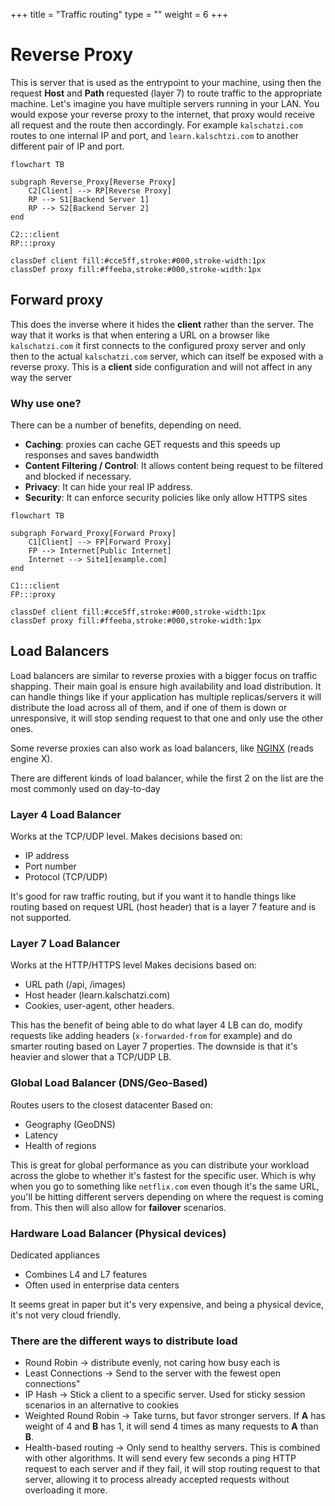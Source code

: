 +++
title = "Traffic routing"
type = ""
weight = 6
+++
 
 # Reverse Proxy

This is server that is used as the entrypoint to your machine, using then the request **Host** and **Path** requested (layer 7) to route traffic to the appropriate machine. 
Let's imagine you have multiple servers running in your LAN. You would expose your reverse proxy to the internet, that proxy would receive all request and the route then accordingly. For example `kalschatzi.com` routes to one internal IP and port, and `learn.kalschtzi.com` to another different pair of IP and port.


```mermaid
flowchart TB

subgraph Reverse_Proxy[Reverse Proxy]
    C2[Client] --> RP[Reverse Proxy]
    RP --> S1[Backend Server 1]
    RP --> S2[Backend Server 2]
end

C2:::client
RP:::proxy

classDef client fill:#cce5ff,stroke:#000,stroke-width:1px
classDef proxy fill:#ffeeba,stroke:#000,stroke-width:1px

```

## Forward proxy
This does the inverse where it hides the **client** rather than the server. The way that it works is that when entering a URL on a browser like `kalschatzi.com` it first connects to the configured proxy server and only then to the actual `kalschatzi.com` server, which can itself be exposed with a reverse proxy. This is a **client** side configuration and will not affect in any way the server

### Why use one?
There can be a number of benefits, depending on need.
* **Caching**: proxies can cache GET requests and this speeds up responses and saves bandwidth
* **Content Filtering / Control**: It allows content being request to be filtered and blocked if necessary.
* **Privacy**: It can hide your real IP address.
* **Security**: It can enforce security policies like only allow HTTPS sites

```mermaid
flowchart TB

subgraph Forward_Proxy[Forward Proxy]
    C1[Client] --> FP[Forward Proxy]
    FP --> Internet[Public Internet]
    Internet --> Site1[example.com]
end

C1:::client
FP:::proxy

classDef client fill:#cce5ff,stroke:#000,stroke-width:1px
classDef proxy fill:#ffeeba,stroke:#000,stroke-width:1px

```

## Load Balancers

Load balancers are similar to reverse proxies with a bigger focus on traffic shapping. Their main goal is ensure high availability and load distribution.
It can handle things like if your application has multiple replicas/servers it will distribute the load across all of them, and if one of them is down or unresponsive, it will stop sending request to that one and only use the other ones.

Some reverse proxies can also work as load balancers, like [NGINX](https://nginx.org/en/) (reads engine X).

There are different kinds of load balancer, while the first 2 on the list are the most commonly used on day-to-day

### Layer 4 Load Balancer

Works at the TCP/UDP level. 
Makes decisions based on:
* IP address
* Port number
* Protocol (TCP/UDP)

It's good for raw traffic routing, but if you want it to handle things like routing based on request URL (host header) that is a layer 7 feature and is not supported.

### Layer 7 Load Balancer

Works at the HTTP/HTTPS level
Makes decisions based on:

* URL path (/api, /images)
* Host header (learn.kalschatzi.com)
* Cookies, user-agent, other headers.

This has the benefit of being able to do what layer 4 LB can do, modify requests like adding headers (`x-forwarded-from` for example) and do smarter routing based on Layer 7 properties.
The downside is that it's heavier and slower that a TCP/UDP LB.

### Global Load Balancer (DNS/Geo-Based)
Routes users to the closest datacenter
Based on:
* Geography (GeoDNS)
* Latency
* Health of regions

This is great for global performance as you can distribute your workload across the globe to whether it's fastest for the specific user. Which is why when you go to something like `netflix.com` even though it's the same URL, you'll be hitting different servers depending on where the request is coming from. This then will also allow for **failover** scenarios.


### Hardware Load Balancer (Physical devices)

Dedicated appliances
* Combines L4 and L7 features
* Often used in enterprise data centers

It seems great in paper but it's very expensive, and being a physical device, it's not very cloud friendly.


### There are the different ways to distribute load
* Round Robin -> distribute evenly, not caring how busy each is
* Least Connections -> Send to the server with the fewest open connections"
* IP Hash -> Stick a client to a specific server. Used for sticky session scenarios in an alternative to cookies
* Weighted Round Robin -> Take turns, but favor stronger servers. If **A** has weight of 4 and **B** has 1, it will send 4 times as many requests to **A** than **B**.
* Health-based routing -> Only send to healthy servers. This is combined with other algorithms. It will send every few seconds a ping HTTP request to each server and if they fail, it will stop routing request to that server, allowing it to process already accepted requests without overloading it more.
